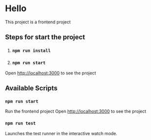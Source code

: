 # Hello

This project is a frontend project

## Steps for start the project

1. ### `npm run install`
2. ### `npm run start`

Open [http://localhost:3000](http://localhost:3000) to see the project

## Available Scripts

### `npm run start`
Run the frontend project
Open [http://localhost:3000](http://localhost:3000) to see the project

### `npm run test`
Launches the test runner in the interactive watch mode.
